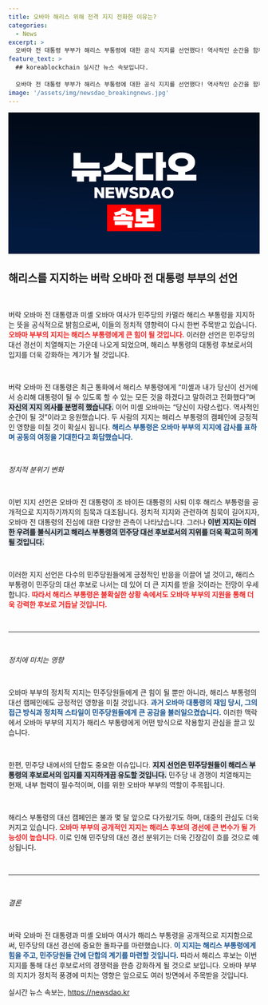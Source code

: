 ```yaml
---
title: 오바마 해리스 위해 전격 지지 전화한 이유는?
categories:
  - News
excerpt: >
  오바마 전 대통령 부부가 해리스 부통령에 대한 공식 지지를 선언했다! 역사적인 순간을 함께 기대하며, 민주당 대선 후보로서의 입지를 더욱 확고히 할 이번 지지 소식은 클릭을 부르는 매력으로 가득 찼다.
feature_text: >
  ## koreablockchain 실시간 뉴스 속보입니다.

  오바마 전 대통령 부부가 해리스 부통령에 대한 공식 지지를 선언했다! 역사적인 순간을 함께 기대하며, 민주당 대선 후보로서의 입지를 더욱 확고히 할 이번 지지 소식은 클릭을 부르는 매력으로 가득 찼다.
image: '/assets/img/newsdao_breakingnews.jpg'
---
```


<p><img src="/assets/img/newsdao_breakingnews.jpg" alt="koreablockchain 속보" /></p>

<h2 data-ke-size="size26">해리스를 지지하는 버락 오바마 전 대통령 부부의 선언</h2>

<p data-ke-size="size16">&nbsp;</p>

<p>버락 오바마 전 대통령과 미셸 오바마 여사가 민주당의 카멀라 해리스 부통령을 지지하는 뜻을 공식적으로 밝힘으로써, 이들의 정치적 영향력이 다시 한번 주목받고 있습니다. <b><span style="color: #ee2323;">오바마 부부의 지지는 해리스 부통령에게 큰 힘이 될 것입니다.</span></b> 이러한 선언은 민주당의 대선 경선이 치열해지는 가운데 나오게 되었으며, 해리스 부통령의 대통령 후보로서의 입지를 더욱 강화하는 계기가 될 것입니다.</p>

<p data-ke-size="size16">&nbsp;</p>

<p>버락 오바마 전 대통령은 최근 통화에서 해리스 부통령에게 “미셸과 내가 당신이 선거에서 승리해 대통령이 될 수 있도록 할 수 있는 모든 것을 하겠다고 말하려고 전화했다”며 <b><span style="background-color: #21538527;">자신의 지지 의사를 분명히 했습니다.</span></b> 이어 미셸 오바마는 “당신이 자랑스럽다. 역사적인 순간이 될 것”이라고 응원했습니다. 두 사람의 지지는 해리스 부통령의 캠페인에 긍정적인 영향을 미칠 것이 확실시 됩니다. <b><span style="color: #1a5490;">해리스 부통령은 오바마 부부의 지지에 감사를 표하며 공동의 여정을 기대한다고 화답했습니다.</span></b></p>

<p data-ke-size="size16">&nbsp;</p>

<p><em>정치적 분위기 변화</em></p>

<p data-ke-size="size16">&nbsp;</p>

<p>이번 지지 선언은 오바마 전 대통령이 조 바이든 대통령의 사퇴 이후 해리스 부통령을 공개적으로 지지하기까지의 침묵과 대조됩니다. 정치적 지지와 관련하여 침묵이 길어지자, 오바마 전 대통령의 진심에 대한 다양한 관측이 나타났습니다. 그러나 <b><span style="background-color: #21538527;">이번 지지는 이러한 우려를 불식시키고 해리스 부통령의 민주당 대선 후보로서의 지위를 더욱 확고히 하게 될 것입니다.</span></b></p>

<p data-ke-size="size16">&nbsp;</p>

<p>이러한 지지 선언은 다수의 민주당원들에게 긍정적인 반응을 이끌어 낼 것이고, 해리스 부통령이 민주당의 대선 후보로 나서는 데 있어 더 큰 지지를 받을 것이라는 전망이 우세합니다. <b><span style="color: #ee2323;">따라서 해리스 부통령은 불확실한 상황 속에서도 오바마 부부의 지원을 통해 더욱 강력한 후보로 거듭날 것입니다.</span></b></p>

<p data-ke-size="size16">&nbsp;</p>

<hr>

<p data-ke-size="size16">&nbsp;</p>

<p><em>정치에 미치는 영향</em></p>

<p data-ke-size="size16">&nbsp;</p>

<p>오바마 부부의 정치적 지지는 민주당원들에게 큰 힘이 될 뿐만 아니라, 해리스 부통령의 대선 캠페인에도 긍정적인 영향을 미칠 것입니다. <b><span style="color: #1a5490;">과거 오바마 대통령의 재임 당시, 그의 접근 방식과 정치적 스타일이 민주당원들에게 큰 공감을 불러일으켰습니다.</span></b> 이러한 맥락에서 오바마 부부의 지지가 해리스 부통령에게 어떤 방식으로 작용할지 관심을 끌고 있습니다.</p>

<p data-ke-size="size16">&nbsp;</p>

<p>한편, 민주당 내에서의 단합도 중요한 이슈입니다. <b><span style="background-color: #21538527;">지지 선언은 민주당원들이 해리스 부통령의 후보로서의 입지를 지지하게끔 유도할 것입니다.</span></b> 민주당 내 경쟁이 치열해지는 현재, 내부 협력이 필수적이며, 이를 위한 오바마 부부의 역할이 주목됩니다.</p>

<p data-ke-size="size16">&nbsp;</p>

<p>해리스 부통령의 대선 캠페인은 불과 몇 달 앞으로 다가왔기도 하며, 대중의 관심도 더욱 커지고 있습니다. <b><span style="color: #ee2323;">오바마 부부의 공개적인 지지는 해리스 후보의 경선에 큰 변수가 될 가능성이 높습니다.</span></b> 이로 인해 민주당의 대선 경선 분위기는 더욱 긴장감이 흐를 것으로 예상됩니다.</p>

<p data-ke-size="size16">&nbsp;</p>

<hr>

<p data-ke-size="size16">&nbsp;</p>

<p><em>결론</em></p>

<p data-ke-size="size16">&nbsp;</p>

<p>버락 오바마 전 대통령과 미셸 오바마 여사가 해리스 부통령을 공개적으로 지지함으로써, 민주당의 대선 경선에 중요한 돌파구를 마련했습니다. <b><span style="color: #1a5490;">이 지지는 해리스 부통령에게 힘을 주고, 민주당원들 간에 단합의 계기를 마련할 것입니다.</span></b> 따라서 해리스 후보는 이번 지지를 통해 대선 후보로서의 경쟁력을 한층 강화하게 될 것으로 보입니다. 오바마 부부의 지지가 정치적 풍경에 미치는 영향은 앞으로도 여러 방면에서 주목받을 것입니다.</p>
실시간 뉴스 속보는, <a href="https://newsdao.kr" rel="dofollow">https://newsdao.kr</a>


